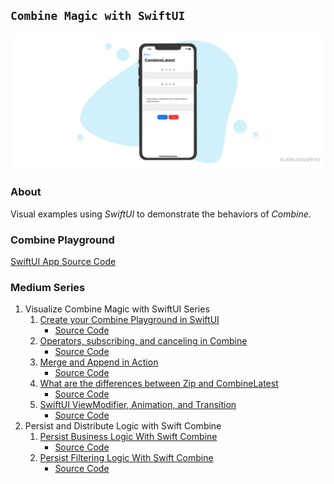 ## `Combine Magic with SwiftUI`

![quick demo](Previews/combine-zip.gif)

### About

Visual examples using *SwiftUI* to demonstrate the behaviors of *Combine*.  

### Combine Playground
[SwiftUI App Source Code](combine-playground)

### Medium Series
1. Visualize Combine Magic with SwiftUI Series
    1. [Create your Combine Playground in SwiftUI](https://medium.com/@kevinminority/visualize-combine-magic-with-swiftui-part-1-3a56e2a461b3)
         -   [Source Code](tutorials/combine-tutorial/chapter1)
    2. [Operators, subscribing, and canceling in Combine](https://medium.com/@kevinminority/visualize-combine-magic-with-swiftui-part-2-2c613370388b)
         -   [Source Code](tutorials/combine-tutorial/chapter2)
    3. [Merge and Append in Action](https://medium.com/@kevinminority/visualize-combine-magic-with-swiftui-part-3-a3f0cc42bcc8)
         -   [Source Code](tutorials/combine-tutorial/chapter3)
    4. [What are the differences between Zip and CombineLatest](https://medium.com/@kevinminority/visualize-combine-magic-with-swiftui-part-4-6d0c5678f89e)
         -   [Source Code](tutorials/combine-tutorial/chapter4)
    5. [SwiftUI ViewModifier, Animation, and Transition](https://medium.com/flawless-app-stories/visualize-combine-magic-with-swiftui-part-5-2783adddbd1d)
         -   [Source Code](tutorials/combine-tutorial/chapter5)        
2. Persist and Distribute Logic with Swift Combine
    1. [Persist Business Logic With Swift Combine](https://medium.com/better-programming/persist-business-logic-with-swift-combine-519efb3a7e37)
         -   [Source Code](combine-playground)
    2. [Persist Filtering Logic With Swift Combine](https://medium.com/better-programming/persist-filtering-logics-with-swift-combine-6c3594be77cc)
         -   [Source Code](combine-playground)
